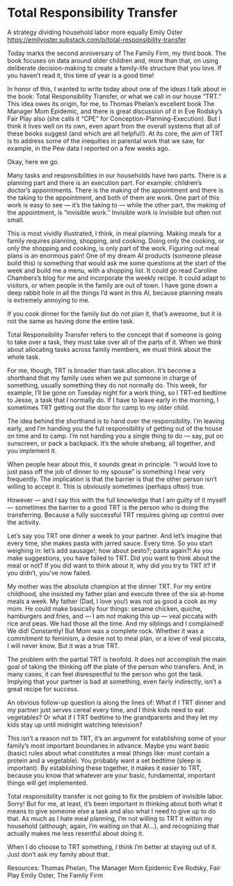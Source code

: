 # Total Responsibility Transfer
A strategy dividing household labor more equally
Emily Oster
https://emilyoster.substack.com/p/total-responsibility-transfer

Today marks the second anniversary of The Family Firm, my third book. The book focuses on data around older children and, more than that, on using deliberate decision-making to create a family-life structure that you love. If you haven’t read it, this time of year is a good time!

In honor of this, I wanted to write today about one of the ideas I talk about in the book: Total Responsibility Transfer, or what we call in our house “TRT.” This idea owes its origin, for me, to Thomas Phelan’s excellent book The Manager Mom Epidemic, and there is great discussion of it in Eve Rodsky’s Fair Play also (she calls it “CPE” for Conception-Planning-Execution). But I think it lives well on its own, even apart from the overall systems that all of these books suggest (and which are all helpful!). At its core, the aim of TRT is to address some of the inequities in parental work that we saw, for example, in the Pew data I reported on a few weeks ago. 

Okay, here we go.

Many tasks and responsibilities in our households have two parts. There is a planning part and there is an execution part. For example: children’s doctor’s appointments. There is the making of the appointment and there is the taking to the appointment, and both of them are work. One part of this work is easy to see — it’s the taking to — while the other part, the making of the appointment, is “invisible work.” Invisible work is invisible but often not small.  

This is most vividly illustrated, I think, in meal planning. Making meals for a family requires planning, shopping, and cooking. Doing only the cooking, or only the shopping and cooking, is only part of the work. Figuring out meal plans is an enormous pain! One of my dream AI products (someone please build this) is something that would ask me some questions at the start of the week and build me a menu, with a shopping list. It could go read Caroline Chambers’s blog for me and incorporate the weekly recipe. It could adapt to visitors, or when people in the family are out of town. I have gone down a deep rabbit hole in all the things I’d want in this AI, because planning meals is extremely annoying to me. 

If you cook dinner for the family but do not plan it, that’s awesome, but it is not the same as having done the entire task.  

Total Responsibility Transfer refers to the concept that if someone is going to take over a task, they must take over all of the parts of it. When we think about allocating tasks across family members, we must think about the whole task.  

For me, though, TRT is broader than task allocation. It’s become a shorthand that my family uses when we put someone in charge of something, usually something they do not normally do. This week, for example, I’ll be gone on Tuesday night for a work thing, so I TRT-ed bedtime to Jesse, a task that I normally do. If I have to leave early in the morning, I sometimes TRT getting out the door for camp to my older child. 

The idea behind the shorthand is to hand over the responsibility. I’m leaving early, and I’m handing you the full responsibility of getting out of the house on time and to camp. I’m not handing you a single thing to do — say, put on sunscreen, or pack a backpack. It’s the whole shebang, all together, and you implement it. 

When people hear about this, it sounds great in principle. “I would love to just pass off the job of dinner to my spouse” is something I hear very frequently. The implication is that the barrier is that the other person isn’t willing to accept it. This is obviously sometimes (perhaps often) true. 

However — and I say this with the full knowledge that I am guilty of it myself — sometimes the barrier to a good TRT is the person who is doing the transferring. Because a fully successful TRT requires giving up control over the activity. 

Let’s say you TRT one dinner a week to your partner. And let’s imagine that every time, she makes pasta with jarred sauce. Every time. So you start weighing in: let’s add sausage!; how about pesto?; pasta again?! As you make suggestions, you have failed to TRT. Did you want to think about the meal or not? If you did want to think about it, why did you try to TRT it? If you didn’t, you’ve now failed. 

My mother was the absolute champion at the dinner TRT. For my entire childhood, she insisted my father plan and execute three of the six at-home meals a week. My father (Dad, I love you!) was not as good a cook as my mom. He could make basically four things: sesame chicken, quiche, hamburgers and fries, and — I am not making this up — veal piccata with rice and peas. We had those all the time. And my siblings and I complained! We did! Constantly! But Mom was a complete rock. Whether it was a commitment to feminism, a desire not to meal plan, or a love of veal piccata, I will never know. But it was a true TRT. 

The problem with the partial TRT is twofold. It does not accomplish the main goal of taking the thinking off the plate of the person who transfers. And, in many cases, it can feel disrespectful to the person who got the task. Implying that your partner is bad at something, even fairly indirectly, isn’t a great recipe for success. 

An obvious follow-up question is along the lines of: What if I TRT dinner and my partner just serves cereal every time, and I think kids need to eat vegetables? Or what if I TRT bedtime to the grandparents and they let my kids stay up until midnight watching television?  

This isn’t a reason not to TRT, it’s an argument for establishing some of your family’s most important boundaries in advance. Maybe you want basic (basic) rules about what constitutes a meal (things like: must contain a protein and a vegetable). You probably want a set bedtime (sleep is important). By establishing these together, it makes it easier to TRT, because you know that whatever are your basic, fundamental, important things will get implemented. 

Total responsibility transfer is not going to fix the problem of invisible labor. Sorry! But for me, at least, it’s been important in thinking about both what it means to give someone else a task and also what I need to give up to do that. As much as I hate meal planning, I’m not willing to TRT it within my household (although, again, I’m waiting on that AI…), and recognizing that actually makes me less resentful about doing it. 

When I do choose to TRT something, I think I’m better at staying out of it. Just don’t ask my family about that. 

Resources:
Thomas Phelan, The Manager Mom Epidemic
Eve Rodsky, Fair Play
Emily Oster, The Family Firm